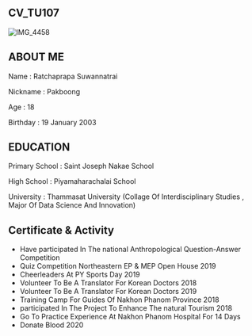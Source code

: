 ## CV_TU107

![IMG_4458](https://user-images.githubusercontent.com/95415929/144470026-94a43212-a7a5-4b8f-9bda-ebd44b8a970f.JPG)

## ABOUT ME

Name : Ratchaprapa Suwannatrai

Nickname : Pakboong

Age : 18 

Birthday : 19 January 2003

## EDUCATION

Primary School :  Saint Joseph Nakae School

High School : Piyamaharachalai School

University : Thammasat University (Collage Of Interdisciplinary Studies , Major Of Data Science And Innovation)

 
 ## Certificate & Activity

- Have participated In The national Anthropological Question-Answer Competition
- Quiz Competition Northeastern EP & MEP Open House 2019
- Cheerleaders At PY Sports Day 2019
- Volunteer To Be A Translator For Korean Doctors 2018
- Volunteer To Be A Translator For Korean Doctors 2019
- Training Camp For Guides Of Nakhon Phanom Province 2018
- participated In The Project To Enhance The natural Tourism 2018
- Go To Practice Experience At Nakhon Phanom Hospital For 14 Days
- Donate Blood 2020

 
 
